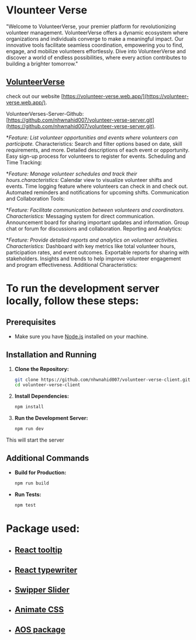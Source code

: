 # Vlounteer Verse 


"Welcome to VolunteerVerse, your premier platform for revolutionizing volunteer management. VolunteerVerse offers a dynamic ecosystem where organizations and individuals converge to make a meaningful impact. Our innovative tools facilitate seamless coordination, empowering you to find, engage, and mobilize volunteers effortlessly. Dive into VolunteerVerse and discover a world of endless possibilities, where every action contributes to building a brighter tomorrow."

 ## [VolunteerVerse](https://volunteer-verse.web.app/)

  check out our website [https://volunteer-verse.web.app/](https://volunteer-verse.web.app/).

  VolunteerVerses-Server-Github: [https://github.com/nhwnahid007/volunteer-verse-server.git](https://github.com/nhwnahid007/volunteer-verse-server.git).



 **Feature: List volunteer opportunities and events where volunteers can participate.*
Characteristics:
Search and filter options based on date, skill requirements, and more.
Detailed descriptions of each event or opportunity.
Easy sign-up process for volunteers to register for events.
Scheduling and Time Tracking:

**Feature: Manage volunteer schedules and track their hours.characteristics:*
Calendar view to visualize volunteer shifts and events.
Time logging feature where volunteers can check in and check out.
Automated reminders and notifications for upcoming shifts.
Communication and Collaboration Tools:

**Feature: Facilitate communication between volunteers and coordinators. Characteristics:*
Messaging system for direct communication.
Announcement board for sharing important updates and information.
Group chat or forum for discussions and collaboration.
Reporting and Analytics:

**Feature: Provide detailed reports and analytics on volunteer activities. Characteristics:*
Dashboard with key metrics like total volunteer hours, participation rates, and event outcomes.
Exportable reports for sharing with stakeholders.
Insights and trends to help improve volunteer engagement and program effectiveness.
Additional Characteristics:



# To run the development server locally, follow these steps:



## Prerequisites

- Make sure you have [Node.js](https://nodejs.org/) installed on your machine.

## Installation and Running

1. **Clone the Repository:**
    ```bash
    git clone https://github.com/nhwnahid007/volunteer-verse-client.git
    cd volunteer-verse-client
    ```

2. **Install Dependencies:**
    ```bash
    npm install
    ```

3. **Run the Development Server:**
    ```bash
    npm run dev
    ```

This will start the server

## Additional Commands

- **Build for Production:**
    ```bash
    npm run build
    ```

- **Run Tests:**
    ```bash
    npm test
    ```

# Package used:

-  ## [React tooltip](https://www.npmjs.com/package/react-tooltip)
-  ## [React typewriter](https://www.npmjs.com/package/react-simple-typewriter)
-  ## [Swipper Slider](https://swiperjs.com/)
-  ## [Animate CSS](https://animate.style/)
-  ## [AOS package](https://michalsnik.github.io/aos/)
